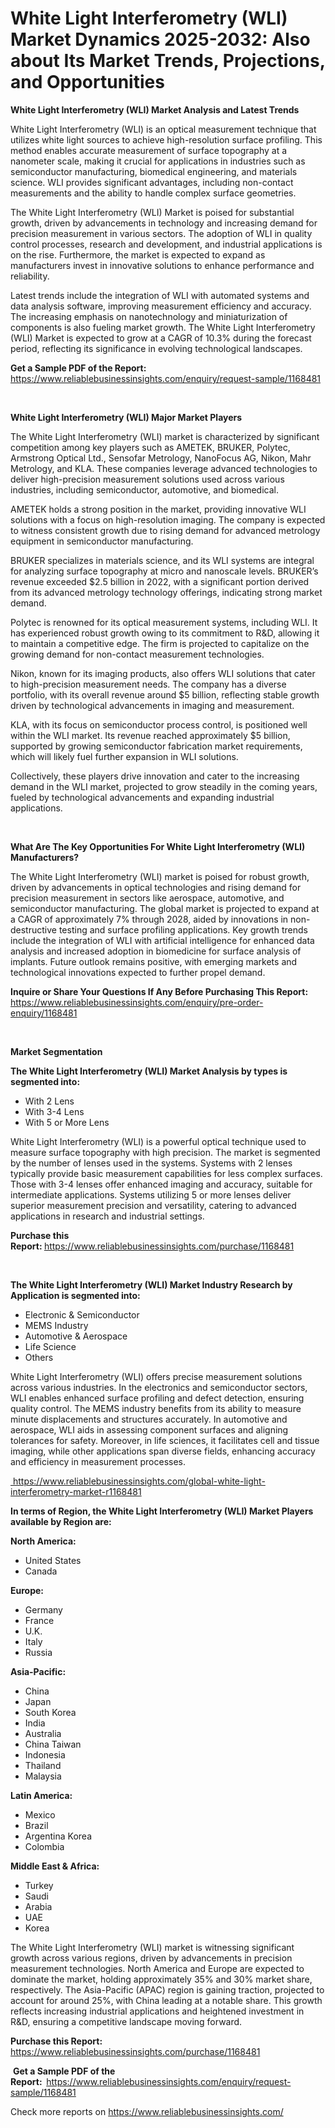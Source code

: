 <p><h1>White Light Interferometry (WLI) Market Dynamics 2025-2032: Also about Its Market Trends, Projections, and Opportunities</h1></p><p><strong>White Light Interferometry (WLI) Market Analysis and Latest Trends</strong></p>
<p><p>White Light Interferometry (WLI) is an optical measurement technique that utilizes white light sources to achieve high-resolution surface profiling. This method enables accurate measurement of surface topography at a nanometer scale, making it crucial for applications in industries such as semiconductor manufacturing, biomedical engineering, and materials science. WLI provides significant advantages, including non-contact measurements and the ability to handle complex surface geometries.</p><p>The White Light Interferometry (WLI) Market is poised for substantial growth, driven by advancements in technology and increasing demand for precision measurement in various sectors. The adoption of WLI in quality control processes, research and development, and industrial applications is on the rise. Furthermore, the market is expected to expand as manufacturers invest in innovative solutions to enhance performance and reliability.</p><p>Latest trends include the integration of WLI with automated systems and data analysis software, improving measurement efficiency and accuracy. The increasing emphasis on nanotechnology and miniaturization of components is also fueling market growth. The White Light Interferometry (WLI) Market is expected to grow at a CAGR of 10.3% during the forecast period, reflecting its significance in evolving technological landscapes.</p></p>
<p><strong>Get a Sample PDF of the Report:&nbsp;</strong> <a href="https://www.reliablebusinessinsights.com/enquiry/request-sample/1168481?utm_campaign=2454&utm_medium=2&utm_source=Github&utm_content=ia&utm_term=02032025&utm_id=white-light-interferometry-wli">https://www.reliablebusinessinsights.com/enquiry/request-sample/1168481</a></p>
<p>&nbsp;</p>
<p><strong>White Light Interferometry (WLI) Major Market Players</strong></p>
<p><p>The White Light Interferometry (WLI) market is characterized by significant competition among key players such as AMETEK, BRUKER, Polytec, Armstrong Optical Ltd., Sensofar Metrology, NanoFocus AG, Nikon, Mahr Metrology, and KLA. These companies leverage advanced technologies to deliver high-precision measurement solutions used across various industries, including semiconductor, automotive, and biomedical.</p><p>AMETEK holds a strong position in the market, providing innovative WLI solutions with a focus on high-resolution imaging. The company is expected to witness consistent growth due to rising demand for advanced metrology equipment in semiconductor manufacturing.</p><p>BRUKER specializes in materials science, and its WLI systems are integral for analyzing surface topography at micro and nanoscale levels. BRUKER’s revenue exceeded $2.5 billion in 2022, with a significant portion derived from its advanced metrology technology offerings, indicating strong market demand.</p><p>Polytec is renowned for its optical measurement systems, including WLI. It has experienced robust growth owing to its commitment to R&D, allowing it to maintain a competitive edge. The firm is projected to capitalize on the growing demand for non-contact measurement technologies.</p><p>Nikon, known for its imaging products, also offers WLI solutions that cater to high-precision measurement needs. The company has a diverse portfolio, with its overall revenue around $5 billion, reflecting stable growth driven by technological advancements in imaging and measurement.</p><p>KLA, with its focus on semiconductor process control, is positioned well within the WLI market. Its revenue reached approximately $5 billion, supported by growing semiconductor fabrication market requirements, which will likely fuel further expansion in WLI solutions.</p><p>Collectively, these players drive innovation and cater to the increasing demand in the WLI market, projected to grow steadily in the coming years, fueled by technological advancements and expanding industrial applications.</p></p>
<p>&nbsp;</p>
<p><strong>What Are The Key Opportunities For White Light Interferometry (WLI) Manufacturers?</strong></p>
<p><p>The White Light Interferometry (WLI) market is poised for robust growth, driven by advancements in optical technologies and rising demand for precision measurement in sectors like aerospace, automotive, and semiconductor manufacturing. The global market is projected to expand at a CAGR of approximately 7% through 2028, aided by innovations in non-destructive testing and surface profiling applications. Key growth trends include the integration of WLI with artificial intelligence for enhanced data analysis and increased adoption in biomedicine for surface analysis of implants. Future outlook remains positive, with emerging markets and technological innovations expected to further propel demand.</p></p>
<p><strong>Inquire or Share Your Questions If Any Before Purchasing This Report:</strong> <a href="https://www.reliablebusinessinsights.com/enquiry/pre-order-enquiry/1168481?utm_campaign=2454&utm_medium=2&utm_source=Github&utm_content=ia&utm_term=02032025&utm_id=white-light-interferometry-wli">https://www.reliablebusinessinsights.com/enquiry/pre-order-enquiry/1168481</a></p>
<p>&nbsp;</p>
<p><strong>Market Segmentation</strong></p>
<p><strong>The White Light Interferometry (WLI) Market Analysis by types is segmented into:</strong></p>
<p><ul><li>With 2 Lens</li><li>With 3-4 Lens</li><li>With 5 or More Lens</li></ul></p>
<p><p>White Light Interferometry (WLI) is a powerful optical technique used to measure surface topography with high precision. The market is segmented by the number of lenses used in the systems. Systems with 2 lenses typically provide basic measurement capabilities for less complex surfaces. Those with 3-4 lenses offer enhanced imaging and accuracy, suitable for intermediate applications. Systems utilizing 5 or more lenses deliver superior measurement precision and versatility, catering to advanced applications in research and industrial settings.</p></p>
<p><strong>Purchase this Report:&nbsp;</strong><a href="https://www.reliablebusinessinsights.com/purchase/1168481?utm_campaign=2454&utm_medium=2&utm_source=Github&utm_content=ia&utm_term=02032025&utm_id=white-light-interferometry-wli">https://www.reliablebusinessinsights.com/purchase/1168481</a></p>
<p>&nbsp;</p>
<p><strong>The White Light Interferometry (WLI) Market Industry Research by Application is segmented into:</strong></p>
<p><ul><li>Electronic & Semiconductor</li><li>MEMS Industry</li><li>Automotive & Aerospace</li><li>Life Science</li><li>Others</li></ul></p>
<p><p>White Light Interferometry (WLI) offers precise measurement solutions across various industries. In the electronics and semiconductor sectors, WLI enables enhanced surface profiling and defect detection, ensuring quality control. The MEMS industry benefits from its ability to measure minute displacements and structures accurately. In automotive and aerospace, WLI aids in assessing component surfaces and aligning tolerances for safety. Moreover, in life sciences, it facilitates cell and tissue imaging, while other applications span diverse fields, enhancing accuracy and efficiency in measurement processes.</p></p>
<p><a href="https://www.reliablebusinessinsights.com/global-white-light-interferometry-market-r1168481?utm_campaign=2454&utm_medium=2&utm_source=Github&utm_content=ia&utm_term=02032025&utm_id=white-light-interferometry-wli">&nbsp;https://www.reliablebusinessinsights.com/global-white-light-interferometry-market-r1168481</a></p>
<p><strong>In terms of Region, the White Light Interferometry (WLI) Market Players available by Region are:</strong></p>
<p>
    <p> <strong> North America: </strong>
        <ul>
            <li>United States</li>
            <li>Canada</li>
        </ul>
        </p> 
    <p> <strong> Europe: </strong>
        <ul>
            <li>Germany</li>
            <li>France</li>
            <li>U.K.</li>
            <li>Italy</li>
            <li>Russia</li>
        </ul>
        </p> 
    <p> <strong> Asia-Pacific: </strong>
        <ul>
            <li>China</li>
            <li>Japan</li>
            <li>South Korea</li>
            <li>India</li>
            <li>Australia</li>
            <li>China Taiwan</li>
            <li>Indonesia</li>
            <li>Thailand</li>
            <li>Malaysia</li>
        </ul>
        </p> 
    <p> <strong> Latin America: </strong>
        <ul>
            <li>Mexico</li>
            <li>Brazil</li>
            <li>Argentina Korea</li>
            <li>Colombia</li>
        </ul>
        </p> 
    <p> <strong> Middle East & Africa: </strong>
        <ul>
            <li>Turkey</li>
            <li>Saudi</li>
            <li>Arabia</li>
            <li>UAE</li>
            <li>Korea</li>
        </ul>
    </p>
    </p>
<p><p>The White Light Interferometry (WLI) market is witnessing significant growth across various regions, driven by advancements in precision measurement technologies. North America and Europe are expected to dominate the market, holding approximately 35% and 30% market share, respectively. The Asia-Pacific (APAC) region is gaining traction, projected to account for around 25%, with China leading at a notable share. This growth reflects increasing industrial applications and heightened investment in R&D, ensuring a competitive landscape moving forward.</p></p>
<p><strong>Purchase this Report: </strong><a href="https://www.reliablebusinessinsights.com/purchase/1168481?utm_campaign=2454&utm_medium=2&utm_source=Github&utm_content=ia&utm_term=02032025&utm_id=white-light-interferometry-wli">https://www.reliablebusinessinsights.com/purchase/1168481</a></p>
<p>&nbsp;<strong>Get a Sample PDF of the Report:&nbsp;&nbsp;</strong><a href="https://www.reliablebusinessinsights.com/enquiry/request-sample/1168481?utm_campaign=2454&utm_medium=2&utm_source=Github&utm_content=ia&utm_term=02032025&utm_id=white-light-interferometry-wli">https://www.reliablebusinessinsights.com/enquiry/request-sample/1168481</a></p>
<p><strong></strong></p>
<p>Check more reports on <a href="https://www.reliablebusinessinsights.com/?utm_campaign=2454&utm_medium=2&utm_source=Github&utm_content=ia&utm_term=02032025&utm_id=white-light-interferometry-wli">https://www.reliablebusinessinsights.com/</a></p>